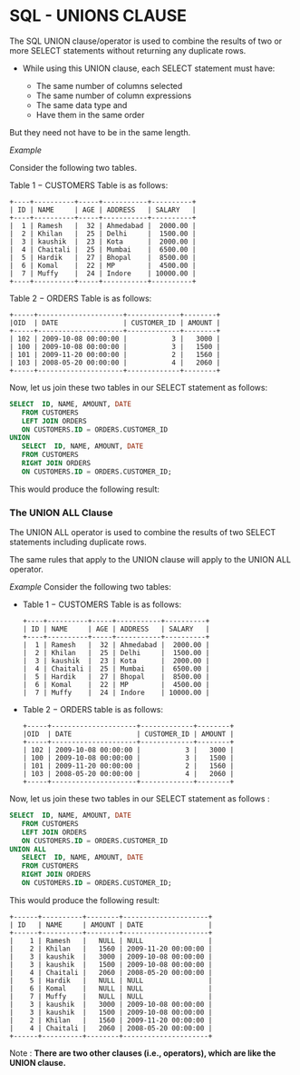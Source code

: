# SQL - UNIONS CLAUSE

The SQL UNION clause/operator is used to combine the results of two or more SELECT statements without returning any duplicate rows.

- While using this UNION clause, each SELECT statement must have:

  - The same number of columns selected
  - The same number of column expressions
  - The same data type and
  - Have them in the same order

But they need not have to be in the same length.    

_Example_

Consider the following two tables.

Table 1 − CUSTOMERS Table is as follows:
    
    +----+----------+-----+-----------+----------+
    | ID | NAME     | AGE | ADDRESS   | SALARY   |
    +----+----------+-----+-----------+----------+
    |  1 | Ramesh   |  32 | Ahmedabad |  2000.00 |
    |  2 | Khilan   |  25 | Delhi     |  1500.00 |
    |  3 | kaushik  |  23 | Kota      |  2000.00 |
    |  4 | Chaitali |  25 | Mumbai    |  6500.00 |
    |  5 | Hardik   |  27 | Bhopal    |  8500.00 |
    |  6 | Komal    |  22 | MP        |  4500.00 |
    |  7 | Muffy    |  24 | Indore    | 10000.00 |
    +----+----------+-----+-----------+----------+

Table 2 − ORDERS Table is as follows:

    +-----+---------------------+-------------+--------+
    |OID  | DATE                | CUSTOMER_ID | AMOUNT |
    +-----+---------------------+-------------+--------+
    | 102 | 2009-10-08 00:00:00 |           3 |   3000 |
    | 100 | 2009-10-08 00:00:00 |           3 |   1500 |
    | 101 | 2009-11-20 00:00:00 |           2 |   1560 |
    | 103 | 2008-05-20 00:00:00 |           4 |   2060 |
    +-----+---------------------+-------------+--------+

Now, let us join these two tables in our SELECT statement as follows:

```sql
SELECT  ID, NAME, AMOUNT, DATE
   FROM CUSTOMERS
   LEFT JOIN ORDERS
   ON CUSTOMERS.ID = ORDERS.CUSTOMER_ID
UNION
   SELECT  ID, NAME, AMOUNT, DATE
   FROM CUSTOMERS
   RIGHT JOIN ORDERS
   ON CUSTOMERS.ID = ORDERS.CUSTOMER_ID;
   ```

This would produce the following result:

### The UNION ALL Clause
The UNION ALL operator is used to combine the results of two SELECT statements including duplicate rows.

The same rules that apply to the UNION clause will apply to the UNION ALL operator.

_Example_
Consider the following two tables:

* Table 1 − CUSTOMERS Table is as follows:
    
      +----+----------+-----+-----------+----------+
      | ID | NAME     | AGE | ADDRESS   | SALARY   |
      +----+----------+-----+-----------+----------+
      |  1 | Ramesh   |  32 | Ahmedabad |  2000.00 |
      |  2 | Khilan   |  25 | Delhi     |  1500.00 |
      |  3 | kaushik  |  23 | Kota      |  2000.00 |
      |  4 | Chaitali |  25 | Mumbai    |  6500.00 |
      |  5 | Hardik   |  27 | Bhopal    |  8500.00 |
      |  6 | Komal    |  22 | MP        |  4500.00 |
      |  7 | Muffy    |  24 | Indore    | 10000.00 |

* Table 2 − ORDERS table is as follows:

      +-----+---------------------+-------------+--------+
      |OID  | DATE                | CUSTOMER_ID | AMOUNT |
      +-----+---------------------+-------------+--------+
      | 102 | 2009-10-08 00:00:00 |           3 |   3000 |
      | 100 | 2009-10-08 00:00:00 |           3 |   1500 |
      | 101 | 2009-11-20 00:00:00 |           2 |   1560 |
      | 103 | 2008-05-20 00:00:00 |           4 |   2060 |
      +-----+---------------------+-------------+--------+

Now, let us join these two tables in our SELECT statement as follows :
```sql
SELECT  ID, NAME, AMOUNT, DATE
   FROM CUSTOMERS
   LEFT JOIN ORDERS
   ON CUSTOMERS.ID = ORDERS.CUSTOMER_ID
UNION ALL
   SELECT  ID, NAME, AMOUNT, DATE
   FROM CUSTOMERS
   RIGHT JOIN ORDERS
   ON CUSTOMERS.ID = ORDERS.CUSTOMER_ID;
```

This would produce the following result:
    
    +------+----------+--------+---------------------+
    | ID   | NAME     | AMOUNT | DATE                |
    +------+----------+--------+---------------------+
    |    1 | Ramesh   |   NULL | NULL                |
    |    2 | Khilan   |   1560 | 2009-11-20 00:00:00 |
    |    3 | kaushik  |   3000 | 2009-10-08 00:00:00 |
    |    3 | kaushik  |   1500 | 2009-10-08 00:00:00 |
    |    4 | Chaitali |   2060 | 2008-05-20 00:00:00 |
    |    5 | Hardik   |   NULL | NULL                |
    |    6 | Komal    |   NULL | NULL                |
    |    7 | Muffy    |   NULL | NULL                |
    |    3 | kaushik  |   3000 | 2009-10-08 00:00:00 |
    |    3 | kaushik  |   1500 | 2009-10-08 00:00:00 |
    |    2 | Khilan   |   1560 | 2009-11-20 00:00:00 |
    |    4 | Chaitali |   2060 | 2008-05-20 00:00:00 |
    +------+----------+--------+---------------------+

Note : **There are two other clauses (i.e., operators), which are like the UNION clause.**
